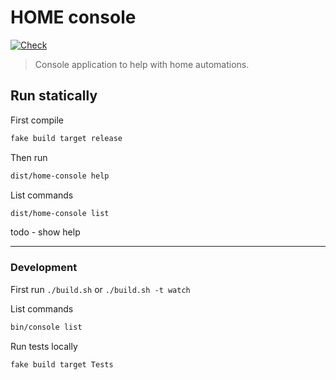 HOME console
============

[![Check](https://github.com/MortalFlesh/home-console/actions/workflows/checks.yaml/badge.svg)](https://github.com/MortalFlesh/home-console/actions/workflows/checks.yaml)

> Console application to help with home automations.

## Run statically

First compile
```sh
fake build target release
```

Then run
```sh
dist/home-console help
```

List commands
```sh
dist/home-console list
```

todo - show help

---
### Development

First run `./build.sh` or `./build.sh -t watch`

List commands
```sh
bin/console list
```

Run tests locally
```sh
fake build target Tests
```
